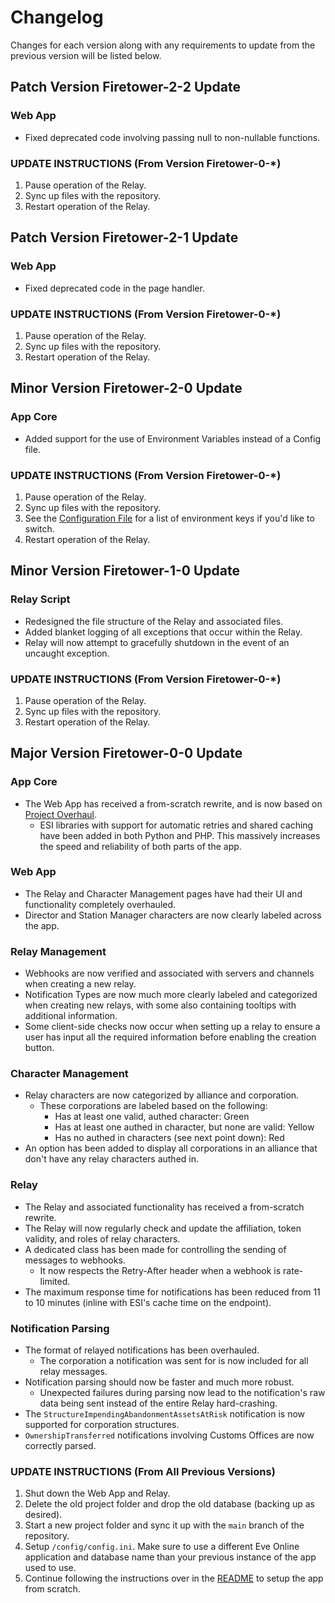 # Changelog

Changes for each version along with any requirements to update from the previous version will be listed below.

## Patch Version Firetower-2-2 Update

### Web App

* Fixed deprecated code involving passing null to non-nullable functions. 

### UPDATE INSTRUCTIONS (From Version Firetower-0-*)

1. Pause operation of the Relay.
2. Sync up files with the repository.
3. Restart operation of the Relay.

## Patch Version Firetower-2-1 Update

### Web App

* Fixed deprecated code in the page handler.

### UPDATE INSTRUCTIONS (From Version Firetower-0-*)

1. Pause operation of the Relay.
2. Sync up files with the repository.
3. Restart operation of the Relay.

## Minor Version Firetower-2-0 Update

### App Core

* Added support for the use of Environment Variables instead of a Config file.

### UPDATE INSTRUCTIONS (From Version Firetower-0-*)

1. Pause operation of the Relay.
2. Sync up files with the repository.
3. See the [Configuration File](/config/config.ini.dist) for a list of environment keys if you'd like to switch.
4. Restart operation of the Relay.

## Minor Version Firetower-1-0 Update

### Relay Script

* Redesigned the file structure of the Relay and associated files.
* Added blanket logging of all exceptions that occur within the Relay.
* Relay will now attempt to gracefully shutdown in the event of an uncaught exception.

### UPDATE INSTRUCTIONS (From Version Firetower-0-*)

1. Pause operation of the Relay.
2. Sync up files with the repository.
3. Restart operation of the Relay.

## Major Version Firetower-0-0 Update

### App Core

* The Web App has received a from-scratch rewrite, and is now based on [Project Overhaul](https://github.com/1adog1/project-overhaul).
  * ESI libraries with support for automatic retries and shared caching have been added in both Python and PHP. This massively increases the speed and reliability of both parts of the app.

### Web App

* The Relay and Character Management pages have had their UI and functionality completely overhauled.
* Director and Station Manager characters are now clearly labeled across the app.

### Relay Management

* Webhooks are now verified and associated with servers and channels when creating a new relay.
* Notification Types are now much more clearly labeled and categorized when creating new relays, with some also containing tooltips with additional information.
* Some client-side checks now occur when setting up a relay to ensure a user has input all the required information before enabling the creation button.

### Character Management
* Relay characters are now categorized by alliance and corporation.
  * These corporations are labeled based on the following:
    * Has at least one valid, authed character: Green
    * Has at least one authed in character, but none are valid: Yellow
    * Has no authed in characters (see next point down): Red
* An option has been added to display all corporations in an alliance that don't have any relay characters authed in.

### Relay
* The Relay and associated functionality has received a from-scratch rewrite.
* The Relay will now regularly check and update the affiliation, token validity, and roles of relay characters.
* A dedicated class has been made for controlling the sending of messages to webhooks.
  * It now respects the Retry-After header when a webhook is rate-limited.
* The maximum response time for notifications has been reduced from 11 to 10 minutes (inline with ESI's cache time on the endpoint).

### Notification Parsing
* The format of relayed notifications has been overhauled.
  * The corporation a notification was sent for is now included for all relay messages.
* Notification parsing should now be faster and much more robust.
  * Unexpected failures during parsing now lead to the notification's raw data being sent instead of the entire Relay hard-crashing.
* The `StructureImpendingAbandonmentAssetsAtRisk` notification is now supported for corporation structures.
* `OwnershipTransferred` notifications involving Customs Offices are now correctly parsed.

### UPDATE INSTRUCTIONS (From All Previous Versions)

1. Shut down the Web App and Relay.
2. Delete the old project folder and drop the old database (backing up as desired).
3. Start a new project folder and sync it up with the `main` branch of the repository.
4. Setup `/config/config.ini`. Make sure to use a different Eve Online application and database name than your previous instance of the app used to use.
5. Continue following the instructions over in the [README](README.md) to setup the app from scratch.

